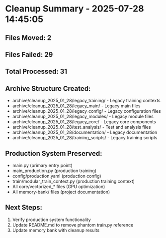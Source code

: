 # Cleanup Summary - 2025-07-28 14:45:05

## Files Moved: 2
## Files Failed: 29
## Total Processed: 31

## Archive Structure Created:
- archive/cleanup_2025_01_28/legacy_training/ - Legacy training contexts
- archive/cleanup_2025_01_28/legacy_main/ - Legacy main files  
- archive/cleanup_2025_01_28/legacy_config/ - Legacy configuration files
- archive/cleanup_2025_01_28/legacy_modules/ - Legacy module files
- archive/cleanup_2025_01_28/legacy_core/ - Legacy core components
- archive/cleanup_2025_01_28/test_analysis/ - Test and analysis files
- archive/cleanup_2025_01_28/documentation/ - Legacy documentation
- archive/cleanup_2025_01_28/training_scripts/ - Legacy training scripts

## Production System Preserved:
- main.py (primary entry point)
- main_production.py (production training)
- config/production.yaml (production config)
- train/modular_train_context.py (production training context)
- All core/vectorized_* files (GPU optimization)
- All memory-bank/ files (project documentation)

## Next Steps:
1. Verify production system functionality
2. Update README.md to remove phantom train.py reference
3. Update memory bank with cleanup results
